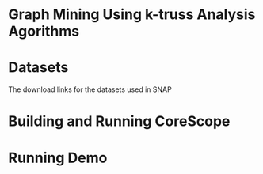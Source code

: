 Graph Mining Using k-truss Analysis Agorithms
========================

Datasets
========================
The download links for the datasets used in SNAP

Building and Running CoreScope
========================
Running Demo
========================